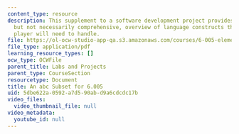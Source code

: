 ```yaml
---
content_type: resource
description: This supplement to a software development project provides a high-level,
  but not necessarily comprehensive, overview of language constructs that an abc music
  player will need to handle.
file: https://ol-ocw-studio-app-qa.s3.amazonaws.com/courses/6-005-elements-of-software-construction-fall-2008/5dbe622a0592a7d590abd9a6cdcdc17b_MIT6_005f08_project02_abc.pdf
file_type: application/pdf
learning_resource_types: []
ocw_type: OCWFile
parent_title: Labs and Projects
parent_type: CourseSection
resourcetype: Document
title: An abc Subset for 6.005
uid: 5dbe622a-0592-a7d5-90ab-d9a6cdcdc17b
video_files:
  video_thumbnail_file: null
video_metadata:
  youtube_id: null
---
```

